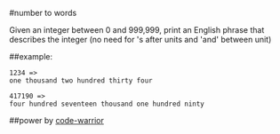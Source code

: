 #number to words

Given an integer between 0 and 999,999,
print an English phrase that describes the integer
(no need for 's after units and 'and' between unit)

##example:

    1234 =>
    one thousand two hundred thirty four

    417190 =>
    four hundred seventeen thousand one hundred ninty


##power by [code-warrior](http://code-warrior.herokuapp.com)
